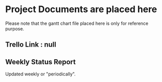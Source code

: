 # Project Documents are placed here
Please note that the gantt chart file placed here is only for reference purpose.
## Trello Link : null

## Weekly Status Report
Updated weekly or "periodically".